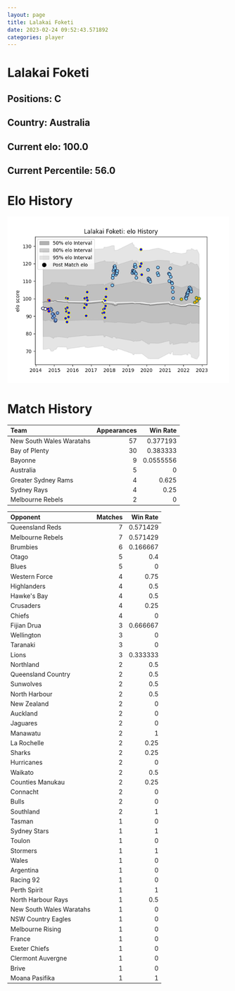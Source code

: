 ```yaml
---  
layout: page  
title: Lalakai Foketi  
date: 2023-02-24 09:52:43.571892  
categories: player  
---
```

# Lalakai Foketi

## Positions: C

## Country: Australia

## Current elo: 100.0

## Current Percentile: 56.0

# Elo History


![elo history](history_LalakaiFoketi.png)
# Match History


| Team                     |   Appearances |   Win Rate |
|:-------------------------|--------------:|-----------:|
| New South Wales Waratahs |            57 |  0.377193  |
| Bay of Plenty            |            30 |  0.383333  |
| Bayonne                  |             9 |  0.0555556 |
| Australia                |             5 |  0         |
| Greater Sydney Rams      |             4 |  0.625     |
| Sydney Rays              |             4 |  0.25      |
| Melbourne Rebels         |             2 |  0         |

| Opponent                 |   Matches |   Win Rate |
|:-------------------------|----------:|-----------:|
| Queensland Reds          |         7 |   0.571429 |
| Melbourne Rebels         |         7 |   0.571429 |
| Brumbies                 |         6 |   0.166667 |
| Otago                    |         5 |   0.4      |
| Blues                    |         5 |   0        |
| Western Force            |         4 |   0.75     |
| Highlanders              |         4 |   0.5      |
| Hawke's Bay              |         4 |   0.5      |
| Crusaders                |         4 |   0.25     |
| Chiefs                   |         4 |   0        |
| Fijian Drua              |         3 |   0.666667 |
| Wellington               |         3 |   0        |
| Taranaki                 |         3 |   0        |
| Lions                    |         3 |   0.333333 |
| Northland                |         2 |   0.5      |
| Queensland Country       |         2 |   0.5      |
| Sunwolves                |         2 |   0.5      |
| North Harbour            |         2 |   0.5      |
| New Zealand              |         2 |   0        |
| Auckland                 |         2 |   0        |
| Jaguares                 |         2 |   0        |
| Manawatu                 |         2 |   1        |
| La Rochelle              |         2 |   0.25     |
| Sharks                   |         2 |   0.25     |
| Hurricanes               |         2 |   0        |
| Waikato                  |         2 |   0.5      |
| Counties Manukau         |         2 |   0.25     |
| Connacht                 |         2 |   0        |
| Bulls                    |         2 |   0        |
| Southland                |         2 |   1        |
| Tasman                   |         1 |   0        |
| Sydney Stars             |         1 |   1        |
| Toulon                   |         1 |   0        |
| Stormers                 |         1 |   1        |
| Wales                    |         1 |   0        |
| Argentina                |         1 |   0        |
| Racing 92                |         1 |   0        |
| Perth Spirit             |         1 |   1        |
| North Harbour Rays       |         1 |   0.5      |
| New South Wales Waratahs |         1 |   0        |
| NSW Country Eagles       |         1 |   0        |
| Melbourne Rising         |         1 |   0        |
| France                   |         1 |   0        |
| Exeter Chiefs            |         1 |   0        |
| Clermont Auvergne        |         1 |   0        |
| Brive                    |         1 |   0        |
| Moana Pasifika           |         1 |   1        |